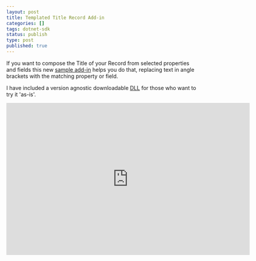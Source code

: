 ```yaml
---
layout: post
title: Templated Title Record Add-in
categories: []
tags: dotnet-sdk
status: publish
type: post
published: true
---
```


If you want to compose the Title of your Record from selected properties and fields this new [sample add-in](https://github.com/content-manager-sdk/Community/tree/master/Samples/SDK/CSharp/SampleAddInCustomTitle) helps you do that, replacing text in angle brackets with the matching property or field.

I have included a version agnostic downloadable [DLL](https://github.com/content-manager-sdk/Community/blob/master/Samples/SDK/CSharp/SampleAddInCustomTitle/DLL/SampleAddIn.zip) for those who want to try it 'as-is'.

<iframe src="https://player.vimeo.com/video/349780836?app_id=122963&amp;wmode=opaque" width="640" height="400" frameborder="0" title="grouped_search_results" allow="autoplay; fullscreen" allowfullscreen=""></iframe>
